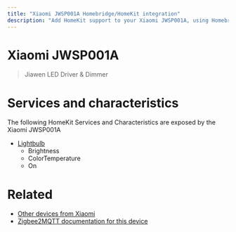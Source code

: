 ```yaml
---
title: "Xiaomi JWSP001A Homebridge/HomeKit integration"
description: "Add HomeKit support to your Xiaomi JWSP001A, using Homebridge, Zigbee2MQTT and homebridge-z2m."
---
```

<!---
This file has been GENERATED using src/docgen/docgen.ts
DO NOT EDIT THIS FILE MANUALLY!
-->
# Xiaomi JWSP001A
> Jiawen LED Driver & Dimmer


# Services and characteristics
The following HomeKit Services and Characteristics are exposed by
the Xiaomi JWSP001A

* [Lightbulb](../../light.md)
  * Brightness
  * ColorTemperature
  * On


# Related
* [Other devices from Xiaomi](../index.md#xiaomi)
* [Zigbee2MQTT documentation for this device](https://www.zigbee2mqtt.io/devices/JWSP001A.html)